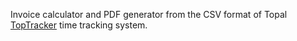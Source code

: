 Invoice calculator and PDF generator from the CSV format of Topal [TopTracker](https://tracker.toptal.com/tracker/) time tracking system.